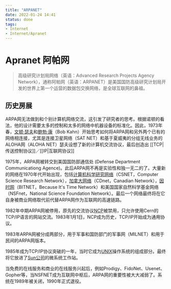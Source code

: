 ```yaml
---
title: "ARPANET"
date: 2022-01-24 14:41
status: done
tags:
- Internet
- Internet/Apranet
---
```

# Apranet  阿帕网

>高级研究计划局网络（英语：Advanced Research Projects Agency Network），通称阿帕网（英语：ARPANET）是美国国防高级研究计划局开发的世界上第一个运营的数据包交换网络，是全球互联网的鼻祖。 

## 历史房展

ARPA网无法做到和个别计算机网络交流，这引发了研究者的思考。根据诺顿的看法，他的设计需要太多的控制和太多的网络中机器设备的标准化。因此，1973年春，[文顿·瑟夫](https://zh.wikipedia.org/wiki/%E6%96%87%E9%A1%BF%C2%B7%E7%91%9F%E5%A4%AB "文顿·瑟夫")和[鲍勃·康](https://zh.wikipedia.org/wiki/%E9%B2%8D%E5%8B%83%C2%B7%E5%BA%B7 "鲍勃·康")（Bob Kahn）开始思考如何将ARPA网和另外两个已有的网络相连接，尤其是连接卫星网络（SAT NET）和基于夏威夷的分组无线业务的ALOHA网（ALOHA NET）瑟夫设想了新的计算机交流协议，最后创造出 [[TCP|传送控制协议]]／[[IP|互联网协议]]

1975年，ARPA网被转交到美国国防部通信处 (Defense Department Communicationg Agence)。此后ARPA网不再是实验性和独一无二的了。大量新的网络在1970年代开始出现，包括[计算机科学研究网络](https://zh.wikipedia.org/w/index.php?title=%E8%AE%A1%E7%AE%97%E6%9C%BA%E7%A7%91%E5%AD%A6%E7%A0%94%E7%A9%B6%E7%BD%91%E7%BB%9C&action=edit&redlink=1 "计算机科学研究网络（页面不存在）")（CSNET，Computer Science Research Network），[加拿大网络](https://zh.wikipedia.org/w/index.php?title=%E5%8A%A0%E6%8B%BF%E5%A4%A7%E7%BD%91%E7%BB%9C&action=edit&redlink=1 "加拿大网络（页面不存在）")（CDnet，Canadian Network），[因时网](https://zh.wikipedia.org/wiki/%E5%9B%A0%E6%97%B6%E7%BD%91 "因时网")（BITNET，Because It's Time Network）和美国国家自然科学基金网络（NSFnet，National Science Foundation Network）。最后一个网络最终将在它自身被商业网络取代前代替ARPA网作为互联网的高速链路。

1982年中期ARPA网被停用，原先的交流协议[NCP](https://zh.wikipedia.org/wiki/%E7%B6%B2%E8%B7%AF%E6%8E%A7%E5%88%B6%E7%A8%8B%E5%BC%8F "网络控制程序")被禁用，只允许使用Cern的TCP/IP语言的网站交流。1983年1月1日，NCP成为历史，TCP/IP开始成为通用协议。

1983年ARPA网被分成两部分，用于军事和国防部门的军事网（MILNET）和用于民间的ARPA网版本。

1985年成为TCP/IP协议突破的一年，当时它成为[UNIX](https://zh.wikipedia.org/wiki/UNIX "UNIX")操作系统的组成部分。最终将它放进了[Sun公司](https://zh.wikipedia.org/wiki/Sun%E5%85%AC%E5%8F%B8 "Sun公司")的微系统工作站。

当免费的在线服务和商业的在线服务兴起后，例如Prodigy、FidoNet、Usenet、Gopher等，当NSFNET成为互联网中枢后，ARPA网的重要性被大大减弱了。系统在1989年被关闭，1990年正式退役。